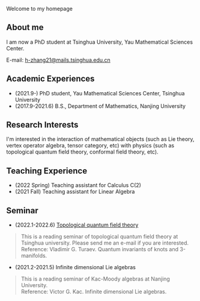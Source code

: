 Welcome to my homepage

## About me

I am now a PhD student at Tsinghua University, Yau Mathematical Sciences Center.

E-mail: 
h-zhang21@mails.tsinghua.edu.cn


## Academic Experiences
- (2021.9-)  PhD student, Yau Mathematical Sciences Center, Tsinghua University
- (2017.9-2021.6) B.S., Department of Mathematics, Nanjing University


##  Research Interests

I'm interested in the interaction of mathematical objects (such as Lie theory, vertex operator algebra, tensor category, etc) with physics (such as topological quantum field theory, conformal field theory, etc).

## Teaching Experience
- (2022 Spring) Teaching assistant for Calculus C(2)
- (2021 Fall) Teaching assistant for Linear Algebra

## Seminar
- (2022.1-2022.6) [Topological quantum field theory](https://github.com/Zhanghao1999math/homepage/files/8449221/TQFT_seminar.pdf)
> This is a reading seminar of topological quantum field theory at Tsinghua university. Please send me an e-mail if you are interested.<br>
Reference: Vladimir G. Turaev. Quantum invariants of knots and 3-manifolds.
- (2021.2-2021.5) Infinite dimensional Lie algebras
> This is a reading seminar of Kac-Moody algebras at Nanjing University.<br>
Reference: Victor G. Kac. Infinite dimensional Lie algebras.
